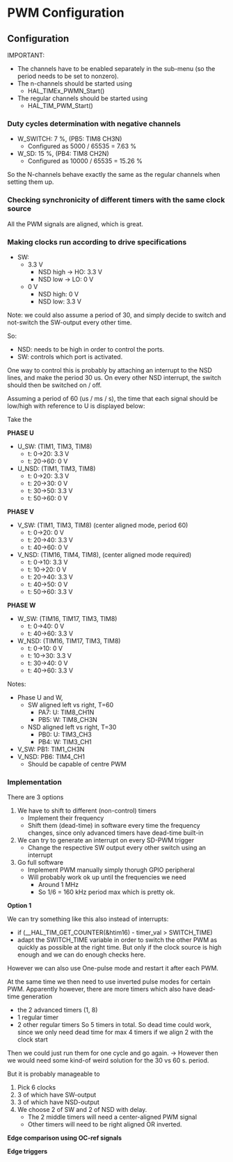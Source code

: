 # PWM Configuration
## Configuration
IMPORTANT:
- The channels have to be enabled separately in the sub-menu (so the period needs to be set to nonzero).
- The n-channels should be started using
    - HAL_TIMEx_PWMN_Start()
- The regular channels should be started using
    - HAL_TIM_PWM_Start()

### Duty cycles determination with negative channels
- W_SWITCH: 7 %, (PB5: TIM8 CH3N)
    - Configured as 5000 / 65535 = 7.63 %
- W_SD: 15 %, (PB4: TIM8 CH2N)
    - Configured as 10000 / 65535 = 15.26 %

So the N-channels behave exactly the same as the regular channels when setting them up.

### Checking synchronicity of different timers with the same clock source
All the PWM signals are aligned, which is great.

### Making clocks run according to drive specifications
- SW: 
    - 3.3 V
        - NSD high -> HO: 3.3 V
        - NSD low -> LO: 0 V
    - 0 V
        - NSD high: 0 V
        - NSD low: 3.3 V

Note: we could also assume a period of 30, and simply decide to switch and not-switch the SW-output every other time.

So:
- NSD: needs to be high in order to control the ports.
- SW: controls which port is activated.

One way to control this is probably by attaching an interrupt to the NSD lines, and make the period 30 us. On every other NSD interrupt, the switch should then be switched on / off.

Assuming a period of 60 (us / ms / s), the time that each signal should be low/high with reference to U is displayed below:

Take the 

**PHASE U**

- U_SW: (TIM1, TIM3, TIM8)
    - t: 0->20: 3.3 V
    - t: 20->60: 0 V
- U_NSD: (TIM1, TIM3, TIM8)
    - t: 0->20: 3.3 V
    - t: 20->30: 0 V
    - t: 30->50: 3.3 V
    - t: 50->60: 0 V

**PHASE V**

- V_SW: (TIM1, TIM3, TIM8) (center aligned mode, period 60)
    - t: 0->20: 0 V
    - t: 20->40: 3.3 V
    - t: 40->60: 0 V
- V_NSD: (TIM16, TIM4, TIM8), (center aligned mode required)
    - t: 0->10: 3.3 V
    - t: 10->20: 0 V
    - t: 20->40: 3.3 V
    - t: 40->50: 0 V
    - t: 50->60: 3.3 V

**PHASE W**

- W_SW:  (TIM16, TIM17, TIM3, TIM8) 
    - t: 0->40: 0 V
    - t: 40->60: 3.3 V
- W_NSD: (TIM16, TIM17, TIM3, TIM8)
    - t: 0->10: 0 V
    - t: 10->30: 3.3 V
    - t: 30->40: 0 V
    - t: 40->60: 3.3 V

Notes:
- Phase U and W, 
    - SW aligned left vs right, T=60 
        - PA7: U: TIM8_CH1N
        - PB5: W: TIM8_CH3N
    - NSD aligned left vs right, T=30
        - PB0: U: TIM3_CH3
        - PB4: W: TIM3_CH1
- V_SW: PB1: TIM1_CH3N
- V_NSD: PB6: TIM4_CH1
    - Should be capable of centre PWM

### Implementation
There are 3 options
1. We have to shift to different (non-control) timers 
    - Implement their frequency
    - Shift them (dead-time) in software every time the frequency changes, since only advanced timers have dead-time built-in
2. We can try to generate an interrupt on every SD-PWM trigger
    - Change the respective SW output every other switch using an interrupt
3. Go full software 
    - Implement PWM manually simply thorugh GPIO peripheral
    - Will probably work ok up until the frequencies we need
        - Around 1 MHz
        - So 1/6 = 160 kHz period max which is pretty ok.

**Option 1**

We can try something like this also instead of interrupts:
- if (__HAL_TIM_GET_COUNTER(&htim16) - timer_val > SWITCH_TIME)
- adapt the  SWITCH_TIME variable in order to switch the other PWM as quickly as possible at the right time.
But only if the clock source is high enough and we can do enough checks here.

However we can also use One-pulse mode and restart it after each PWM.

At the same time we then need to use inverted pulse modes for certain PWM.
Apparently however, there are more timers which also have dead-time generation
- the 2 advanced timers (1, 8)
- 1 regular timer
- 2 other regular timers
So 5 timers in total. So dead time could work, since we only need dead time for max 4 timers if we align 2 with the clock start

Then we could just run them for one cycle and go again.
-> However then we would need some kind-of weird solution for the 30 vs 60 s. period.

But it is probably manageable to
1. Pick 6 clocks
2. 3 of which have SW-output
3. 3 of which have NSD-output
4. We choose 2 of SW and 2 of NSD with delay.
    - The 2 middle timers will need a center-aligned PWM signal
    - Other timers will need to be right aligned OR inverted.


**Edge comparison using OC-ref signals**

**Edge triggers**